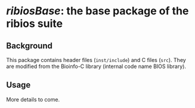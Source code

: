 *ribiosBase*: the base package of the ribios suite
===

## Background

This package contains header files (`inst/include`) and C files (`src`). They are modified from the Bioinfo-C library (internal code name BIOS library).

## Usage

More details to come.
